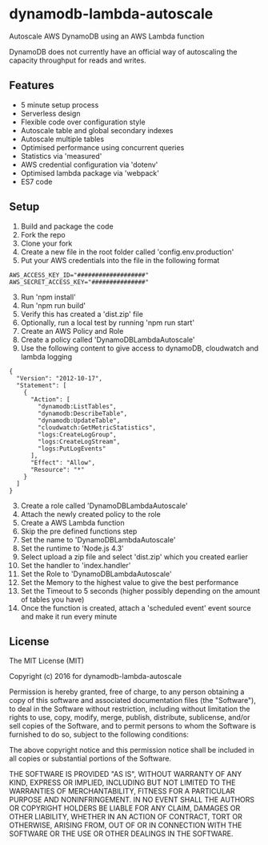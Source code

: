 dynamodb-lambda-autoscale
=========================
Autoscale AWS DynamoDB using an AWS Lambda function

DynamoDB does not currently have an official way of autoscaling the capacity throughput for reads and writes.

Features
--------

- 5 minute setup process
- Serverless design
- Flexible code over configuration style
- Autoscale table and global secondary indexes
- Autoscale multiple tables
- Optimised performance using concurrent queries
- Statistics via 'measured'
- AWS credential configuration via 'dotenv'
- Optimised lambda package via 'webpack'
- ES7 code

Setup
-----

1. Build and package the code
  1. Fork the repo
  2. Clone your fork
  3. Create a new file in the root folder called 'config.env.production'
  4. Put your AWS credentials into the file in the following format
  ~~~~
  AWS_ACCESS_KEY_ID="###################"
  AWS_SECRET_ACCESS_KEY="###############"
  ~~~~
  3. Run 'npm install'
  4. Run 'npm run build'
  5. Verify this has created a 'dist.zip' file
  6. Optionally, run a local test by running 'npm run start'
2. Create an AWS Policy and Role
  1. Create a policy called 'DynamoDBLambdaAutoscale'
  2. Use the following content to give access to dynamoDB, cloudwatch and lambda logging
  ~~~~
  {
    "Version": "2012-10-17",
    "Statement": [
      {
        "Action": [
          "dynamodb:ListTables",
          "dynamodb:DescribeTable",
          "dynamodb:UpdateTable",
          "cloudwatch:GetMetricStatistics",
          "logs:CreateLogGroup",
          "logs:CreateLogStream",
          "logs:PutLogEvents"
        ],
        "Effect": "Allow",
        "Resource": "*"
      }
    ]
  }
  ~~~~
  3. Create a role called 'DynamoDBLambdaAutoscale'
  4. Attach the newly created policy to the role
3. Create a AWS Lambda function
  1. Skip the pre defined functions step
  2. Set the name to 'DynamoDBLambdaAutoscale'
  3. Set the runtime to 'Node.js 4.3'
  4. Select upload a zip file and select 'dist.zip' which you created earlier
  5. Set the handler to 'index.handler'
  6. Set the Role to 'DynamoDBLambdaAutoscale'
  7. Set the Memory to the highest value to give the best performance
  8. Set the Timeout to 5 seconds (higher possibly depending on the amount of tables you have)
  9. Once the function is created, attach a 'scheduled event' event source and make it run every minute

License
-------

The MIT License (MIT)

Copyright (c) 2016 for dynamodb-lambda-autoscale

Permission is hereby granted, free of charge, to any person obtaining a copy
of this software and associated documentation files (the "Software"), to deal
in the Software without restriction, including without limitation the rights
to use, copy, modify, merge, publish, distribute, sublicense, and/or sell
copies of the Software, and to permit persons to whom the Software is
furnished to do so, subject to the following conditions:

The above copyright notice and this permission notice shall be included in all
copies or substantial portions of the Software.

THE SOFTWARE IS PROVIDED "AS IS", WITHOUT WARRANTY OF ANY KIND, EXPRESS OR
IMPLIED, INCLUDING BUT NOT LIMITED TO THE WARRANTIES OF MERCHANTABILITY,
FITNESS FOR A PARTICULAR PURPOSE AND NONINFRINGEMENT. IN NO EVENT SHALL THE
AUTHORS OR COPYRIGHT HOLDERS BE LIABLE FOR ANY CLAIM, DAMAGES OR OTHER
LIABILITY, WHETHER IN AN ACTION OF CONTRACT, TORT OR OTHERWISE, ARISING FROM,
OUT OF OR IN CONNECTION WITH THE SOFTWARE OR THE USE OR OTHER DEALINGS IN THE
SOFTWARE.
